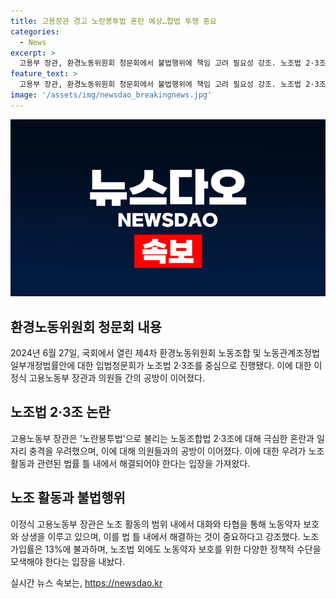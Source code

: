 ```yaml
---
title: 고용장관 경고 노란봉투법 혼란 예상…합법 투쟁 중요
categories:
  - News
excerpt: >
  고용부 장관, 환경노동위원회 청문회에서 불법행위에 책임 고려 필요성 강조. 노조법 2·3조 입법으로 불법조합 확대, 혼란과 갈등 증대 우려. 300만명 가입 노조, 대부분 타협 및 대화로 문제 해결. 노동약자 보호 위해 노조법 외 정책적 조치 필요성 강조. ILO 협약 비준으로 노동기본권 개선에도 노조 가입률 13%에 불과하며 보다 효과적인 보호 조치 필요성 주장. 경사노위, 정부 각종 정책 추진으로 약자 보호 강화할 계획.
feature_text: >
  고용부 장관, 환경노동위원회 청문회에서 불법행위에 책임 고려 필요성 강조. 노조법 2·3조 입법으로 불법조합 확대, 혼란과 갈등 증대 우려. 300만명 가입 노조, 대부분 타협 및 대화로 문제 해결. 노동약자 보호 위해 노조법 외 정책적 조치 필요성 강조. ILO 협약 비준으로 노동기본권 개선에도 노조 가입률 13%에 불과하며 보다 효과적인 보호 조치 필요성 주장. 경사노위, 정부 각종 정책 추진으로 약자 보호 강화할 계획.
image: '/assets/img/newsdao_breakingnews.jpg'
---
```


<p><img src="/assets/img/newsdao_breakingnews.jpg" alt="koreaapp 속보" /></p>

<h2 data-ke-size="size26">환경노동위원회 청문회 내용</h2>

<p data-ke-size="size16">2024년 6월 27일, 국회에서 열린 제4차 환경노동위원회 노동조합 및 노동관계조정법 일부개정법률안에 대한 입법청문회가 노조법 2·3조를 중심으로 진행됐다. 이에 대한 이정식 고용노동부 장관과 의원들 간의 공방이 이어졌다.</p>

<h2 data-ke-size="size26">노조법 2·3조 논란</h2>

<p data-ke-size="size16">고용노동부 장관은 '노란봉투법'으로 불리는 노동조합법 2·3조에 대해 극심한 혼란과 일자리 충격을 우려했으며, 이에 대해 의원들과의 공방이 이어졌다. 이에 대한 우려가 노조 활동과 관련된 법률 틀 내에서 해결되어야 한다는 입장을 가져왔다.</p>

<h2 data-ke-size="size26">노조 활동과 불법행위</h2>

<p data-ke-size="size16">이정식 고용노동부 장관은 노조 활동의 범위 내에서 대화와 타협을 통해 노동약자 보호와 상생을 이루고 있으며, 이를 법 틀 내에서 해결하는 것이 중요하다고 강조했다. 노조 가입률은 13%에 불과하며, 노조법 외에도 노동약자 보호를 위한 다양한 정책적 수단을 모색해야 한다는 입장을 내놨다.</p>
실시간 뉴스 속보는, <a href="https://newsdao.kr" rel="dofollow">https://newsdao.kr</a>


